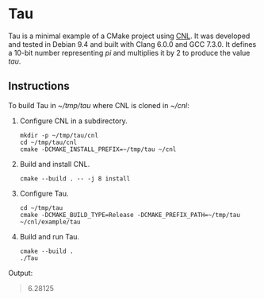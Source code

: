 # Tau

Tau is a minimal example of a CMake project using [CNL](github.com/johnmcfarlane/cnl).
It was developed and tested in Debian 9.4 and built with Clang 6.0.0 and GCC 7.3.0.
It defines a 10-bit number representing *pi* and multiplies it by 2 to produce the value *tau*.

## Instructions

To build Tau in *~/tmp/tau* where CNL is cloned in *~/cnl*:

1. Configure CNL in a subdirectory.

       mkdir -p ~/tmp/tau/cnl
       cd ~/tmp/tau/cnl
       cmake -DCMAKE_INSTALL_PREFIX=~/tmp/tau ~/cnl

2. Build and install CNL.

       cmake --build . -- -j 8 install

3. Configure Tau.

       cd ~/tmp/tau
       cmake -DCMAKE_BUILD_TYPE=Release -DCMAKE_PREFIX_PATH=~/tmp/tau ~/cnl/example/tau

4. Build and run Tau.

       cmake --build .
       ./Tau

Output:

> 6.28125

